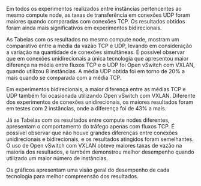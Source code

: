 <p align="justify">

Em todos os experimentos realizados entre instâncias pertencentes ao mesmo compute node, as taxas de transferência em conexões UDP foram maiores quando comparadas
com conexões TCP. Os resultados obtidos foram ainda mais significativos em experimentos bidirecionais.

As Tabelas com os resultados no mesmo compute node, mostram um comparativo entre a média da vazão TCP e UDP, levando em consideração a variação na quantidade de conexões simultâneas. É possível observar
que em conexões unidirecionais a única tecnologia que apresentou maior diferença na média entre fluxos TCP e o UDP foi Open vSwitch com VXLAN, quando utilizou 8 instâncias. A média
UDP obtida foi em torno de 20% a mais quando se comparada com a média TCP.

Em experimentos bidirecionais, a maior diferença entre as médias TCP e UDP também foi ocasionada utilizando Open vSwitch com VXLAN. Diferente dos experimentos
de conexões unidirecionais, os maiores resultados foram em testes com 2 instâncias, onde a diferença foi de 43% a mais.

Já as Tabelas com os resultados entre compute nodes diferentes, apresentam o comportamento do tráfego apenas com fluxos TCP. É possível observar que não houve grandes diferenças entre conexões
unidirecionais e bidirecionais, e os resultados atingidos foram semelhantes. O uso de Open vSwitch com VXLAN obteve maiores taxas de vazão na maioria dos resultados, e também
demonstrou melhor desempenho quando utilizado um maior número de instâncias.

Os gráficos apresentam uma visão geral do desempenho de cada tecnologia para melhor compreensão dos resultados.


</p>
